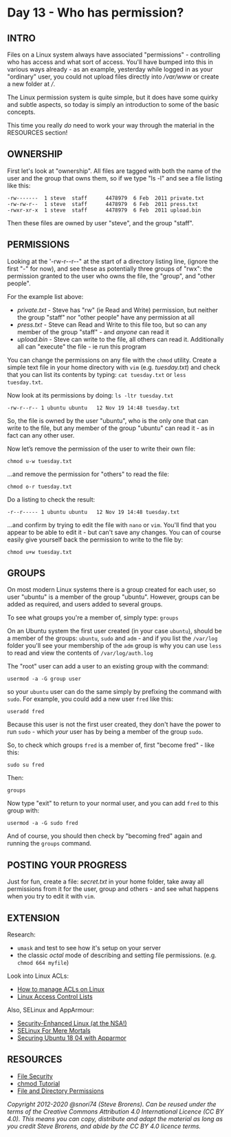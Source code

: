 # Day 13 -  Who has permission?

## INTRO

Files on a Linux system always have associated "permissions" - controlling who has access and what sort of access. You'll have bumped into this in various ways already - as an example, yesterday while logged in as your "ordinary" user, you could not upload files directly into _/var/www_ or create a new folder at _/_.

The Linux permission system is quite simple, but it does have some quirky and subtle aspects, so today is simply an introduction to some of the basic concepts.

This time you really _do_ need to work your way through the material in the RESOURCES section!

## OWNERSHIP

First let's look at "ownership". All files are tagged with both the name of the user and the group that owns them, so if we type "ls -l" and see a file listing like this:

	-rw------- 	1 steve  staff  	4478979  6 Feb  2011 private.txt
	-rw-rw-r-- 	1 steve  staff  	4478979  6 Feb  2011 press.txt
	-rwxr-xr-x 	1 steve  staff  	4478979  6 Feb  2011 upload.bin

Then these files are owned by user "steve", and the group "staff".

## PERMISSIONS

Looking at the '-rw-r--r--" at the start of a directory listing line, (ignore the first "-" for now), and see these as potentially three groups of "rwx": the permission granted to the user who owns the file, the "group", and "other people".

For the example list above:

* _private.txt_   - Steve has "rw" (ie Read and Write) permission, but neither the group "staff" nor "other people" have any permission at all
* _press.txt_  - Steve can Read and Write to this file too, but so can any member of the group "staff"  - and _anyone_ can read it
* _upload.bin_  - Steve can write to the file, all others can read it. Additionally all can "execute" the file - ie run this program

You can change the permissions on any file with the `chmod` utility. Create a simple text file in your home directory with `vim` (e.g. _tuesday.txt_) and check that you can list its contents by typing: `cat tuesday.txt` or `less tuesday.txt`.

Now look at its permissions by doing: `ls -ltr tuesday.txt`

	-rw-r--r-- 1 ubuntu ubuntu   12 Nov 19 14:48 tuesday.txt

So, the file is owned by the user "ubuntu", who is the only one that can write to the file, but any member of the group "ubuntu" can read it - as in fact can any other user.

Now let’s remove the permission of the user to write their own file:

`chmod u-w tuesday.txt`

...and remove the permission for "others" to read the file:

`chmod o-r tuesday.txt`

Do a listing to check the result:

	-r--r----- 1 ubuntu ubuntu   12 Nov 19 14:48 tuesday.txt

...and confirm by trying to edit the file with `nano` or `vim`. You'll find that you appear to be able to edit it - but can't save any changes. You can of course easily give yourself back the permission to write to the file by:

`chmod u+w tuesday.txt`

## GROUPS

On most modern Linux systems there is a group created for each user, so user "ubuntu" is a member of the group "ubuntu". However, groups can be added as required, and users added to several groups.

To see what groups you're a member of, simply type: `groups`

On an Ubuntu system the first user created (in your case `ubuntu`), should be a member of the groups: `ubuntu`, `sudo` and `adm` - and if you list the `/var/log` folder you'll see your membership of the `adm` group is why you can use `less` to read and view the contents of `/var/log/auth.log`

The "root" user can add a user to an existing group with the command:

`usermod -a -G group user`

so your `ubuntu` user can do the same simply by prefixing the command with `sudo`. For example, you could add a new user `fred` like this:

`useradd fred`

Because this user is not the first user created, they don't have the power to run `sudo` - which _your_ user has by being a member of the group `sudo`. 

So, to check which groups `fred` is a member of, first "become fred" - like this:

`sudo su fred`	

Then:

`groups`

Now  type "exit" to return to your normal user, and you can add `fred` to this group with:

`usermod -a -G sudo fred`

And of course, you should then check by "becoming fred" again and running the `groups` command.

## POSTING YOUR PROGRESS

Just for fun, create a file: _secret.txt_ in your home folder, take away all permissions from it for the user, group and others - and see what happens when you try to edit it with `vim`.

## EXTENSION

Research:
* `umask` and test to see how it's setup on your server
* the classic _octal_ mode of describing and setting file permissions. (e.g. `chmod 664 myfile`)

Look into Linux ACLs:
* [How to manage ACLs on Linux](https://linuxconfig.org/how-to-manage-acls-on-linux)
* [Linux Access Control Lists](https://www.redhat.com/sysadmin/linux-access-control-lists)

Also, SELinux and AppArmour:
* [Security-Enhanced Linux (at the NSA!)](https://www.nsa.gov/what-we-do/research/selinux/)
* [SELinux For Mere Mortals](https://craigmbooth.com/blog/selinux-for-mortals/)
* [Securing Ubuntu 18 04 with Apparmor](https://www.youtube.com/watch?v=lJFxexGZ-DY)

## RESOURCES

* [File Security](http://tldp.org/LDP/intro-linux/html/sect_03_04.html)
* [chmod Tutorial](http://catcode.com/teachmod/)
* [File and Directory Permissions](http://www.youtube.com/watch?v=vKTg1ATHl4E)

*Copyright 2012-2020 @snori74 (Steve Brorens). Can be reused under the terms of the Creative Commons Attribution 4.0 International Licence (CC BY 4.0).*
*This means you can copy, distribute and adapt the material as long as you credit Steve Brorens, and abide by the CC BY 4.0 licence terms.*
